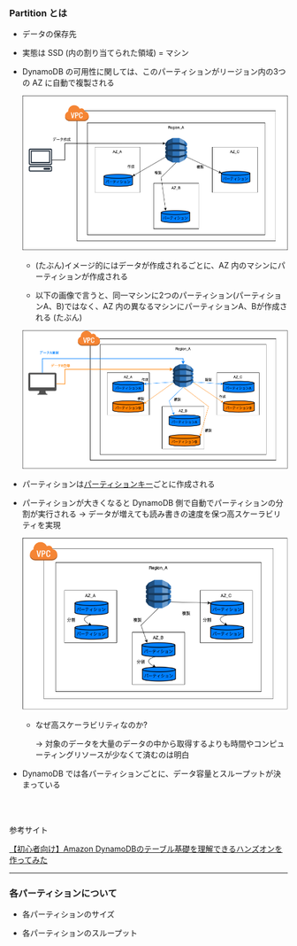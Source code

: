 ### Partition とは

- データの保存先

- 実態は SSD (内の割り当てられた領域) = マシン

- DynamoDB の可用性に関しては、このパーティションがリージョン内の3つの AZ に自動で複製される

    <img src="./img/DynamoDB-Partition_1.png" />

    <br>

    - (たぶん)イメージ的にはデータが作成されるごとに、AZ 内のマシンにパーティションが作成される

    - 以下の画像で言うと、同一マシンに2つのパーティション(パーティションA、B)ではなく、AZ 内の異なるマシンにパーティションA、Bが作成される (たぶん)

    <img src="./img/DynamoDB-Partition_3.png" />

- パーティションは[パーティションキー](./DynamoDB_Table.md)ごとに作成される

- パーティションが大きくなると DynamoDB 側で自動でパーティションの分割が実行される → データが増えても読み書きの速度を保つ高スケーラビリティを実現

    <img src="./img/DynamoDB-Partition_2.png" />

    - なぜ高スケーラビリティなのか?

        → 対象のデータを大量のデータの中から取得するよりも時間やコンピューティングリソースが少なくて済むのは明白

- DynamoDB では各パーティションごとに、データ容量とスループットが決まっている
    

<br>
<br>

参考サイト

[【初心者向け】Amazon DynamoDBのテーブル基礎を理解できるハンズオンを作ってみた](https://blog.serverworks.co.jp/2023/08/17/160708#データの保存について)

---

### 各パーティションについて

- 各パーティションのサイズ

- 各パーティションのスループット
